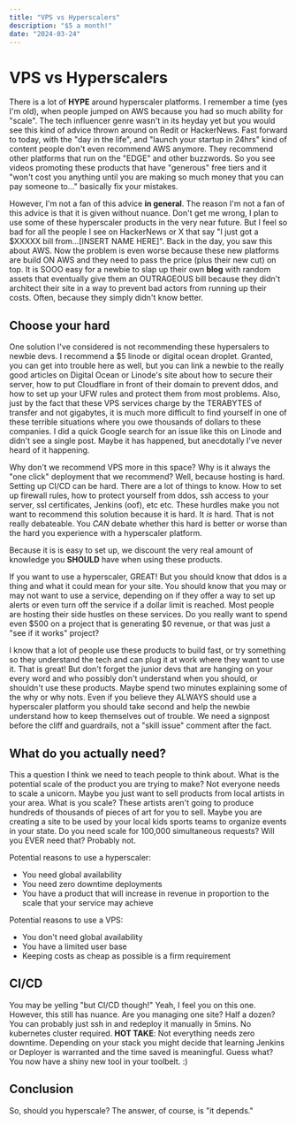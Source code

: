 ```yaml
---
title: "VPS vs Hyperscalers"
description: "$5 a month!"
date: "2024-03-24"
---
```


# VPS vs Hyperscalers

There is a lot of **HYPE** around hyperscaler platforms. I remember a time (yes I'm old), when people jumped on AWS because you had so much ability for "scale". The tech influencer genre wasn't in its heyday yet but you would see this kind of advice thrown around on Redit or HackerNews. Fast forward to today, with the "day in the life", and "launch your startup in 24hrs" kind of content people don't even recommend AWS anymore. They recommend other platforms that run on the "EDGE" and other buzzwords. So you see videos promoting these products that have "generous" free tiers and it "won't cost you anything until you are making so much money that you can pay someone to..." basically fix your mistakes.

However, I'm not a fan of this advice **in general**. The reason I'm not a fan of this advice is that it is given without nuance. Don't get me wrong, I plan to use some of these hyperscaler products in the very near future. But I feel so bad for all the people I see on HackerNews or X that say "I just got a $XXXXX bill from...[INSERT NAME HERE]". Back in the day, you saw this about AWS. Now the problem is even worse because these new platforms are build ON AWS and they need to pass the price (plus their new cut) on top. It is SOOO easy for a newbie to slap up their own **blog** with random assets that eventually give them an OUTRAGEOUS bill because they didn't architect their site in a way to prevent bad actors from running up their costs. Often, because they simply didn't know better.

## Choose your hard

One solution I've considered is not recommending these hypersalers to newbie devs. I recommend a $5 linode or digital ocean droplet. Granted, you can get into trouble here as well, but you can link a newbie to the really good articles on Digital Ocean or Linode's site about how to secure their server, how to put Cloudflare in front of their domain to prevent ddos, and how to set up your UFW rules and protect them from most problems. Also, just by the fact that these VPS services charge by the TERABYTES of transfer and not gigabytes, it is much more difficult to find yourself in one of these terrible situations where you owe thousands of dollars to these companies. I did a quick Google search for an issue like this on Linode and didn't see a single post. Maybe it has happened, but anecdotally I've never heard of it happening.

Why don't we recommend VPS more in this space? Why is it always the "one click" deployment that we recommend? Well, because hosting is hard. Setting up CI/CD can be hard. There are a lot of things to know. How to set up firewall rules, how to protect yourself from ddos, ssh access to your server, ssl certificates, Jenkins (oof), etc etc. These hurdles make you not want to recommend this solution because it is hard. It _is_ hard. That is not really debateable. You _CAN_ debate whether this hard is better or worse than the hard you experience with a hyperscaler platform.

Because it is is easy to set up, we discount the very real amount of knowledge you **SHOULD** have when using these products.

If you want to use a hyperscaler, GREAT! But you should know that ddos is a thing and what it could mean for your site. You should know that you may or may not want to use a service, depending on if they offer a way to set up alerts or even turn off the service if a dollar limit is reached. Most people are hosting their side hustles on these services. Do you really want to spend even $500 on a project that is generating $0 revenue, or that was just a "see if it works" project?

I know that a lot of people use these products to build fast, or try something so they understand the tech and can plug it at work where they want to use it. That is great! But don't forget the junior devs that are hanging on your every word and who possibly don't understand when you should, or shouldn't use these products. Maybe spend two minutes explaining some of the why or why nots. Even if you believe they ALWAYS should use a hyperscaler platform you should take second and help the newbie understand how to keep themselves out of trouble. We need a signpost before the cliff and guardrails, not a "skill issue" comment after the fact.

## What do you actually need?

This a question I think we need to teach people to think about. What is the potential scale of the product you are trying to make? Not everyone needs to scale a unicorn. Maybe you just want to sell products from local artists in your area. What is you scale? These artists aren't going to produce hundreds of thousands of pieces of art for you to sell. Maybe you are creating a site to be used by your local kids sports teams to organize events in your state. Do you need scale for 100,000 simultaneous requests? Will you EVER need that? Probably not.

Potential reasons to use a hyperscaler:

- You need global availability
- You need zero downtime deployments
- You have a product that will increase in revenue in proportion to the scale that your service may achieve

Potential reasons to use a VPS:

- You don't need global availability
- You have a limited user base
- Keeping costs as cheap as possible is a firm requirement

## CI/CD

You may be yelling "but CI/CD though!" Yeah, I feel you on this one. However, this still has nuance. Are you managing one site? Half a dozen? You can probably just ssh in and redeploy it manually in 5mins. No kubernetes cluster required. **HOT TAKE**: Not everything needs zero downtime. Depending on your stack you might decide that learning Jenkins or Deployer is warranted and the time saved is meaningful. Guess what? You now have a shiny new tool in your toolbelt. :)

## Conclusion

So, should you hyperscale? The answer, of course, is "it depends."
